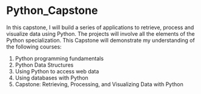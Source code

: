 # Python_Capstone
In this capstone, I will build a series of applications to retrieve, process and visualize data using Python. The projects will involve all the elements of the Python specialization.
This Capstone will demonstrate my understanding of the following courses:
1. Python programming fundamentals
2. Python Data Structures
3. Using Python to access web data
4. Using databases with Python
5. Capstone: Retrieving, Processing, and Visualizing Data with Python
